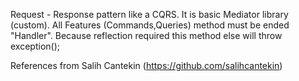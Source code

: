 Request - Response pattern like a CQRS. It is basic Mediator library (custom).
All Features (Commands,Queries) method must be ended "Handler". Because reflection required this method else will throw exception();

References from Salih Cantekin (https://github.com/salihcantekin) 
